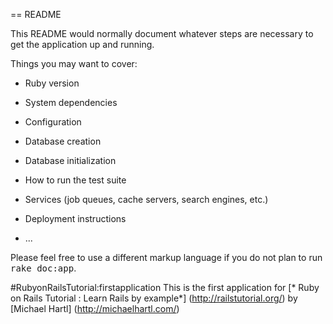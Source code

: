 == README

This README would normally document whatever steps are necessary to get the
application up and running.

Things you may want to cover:

* Ruby version

* System dependencies

* Configuration

* Database creation

* Database initialization

* How to run the test suite

* Services (job queues, cache servers, search engines, etc.)

* Deployment instructions

* ...


Please feel free to use a different markup language if you do not plan to run
<tt>rake doc:app</tt>.

#RubyonRailsTutorial:firstapplication
This is the first application for 
[* Ruby on Rails Tutorial : Learn Rails by example*] (http://railstutorial.org/)
by [Michael Hartl] (http://michaelhartl.com/)